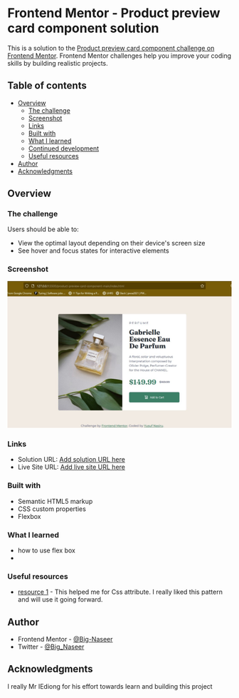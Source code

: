 # Frontend Mentor - Product preview card component solution

This is a solution to the [Product preview card component challenge on Frontend Mentor](https://www.frontendmentor.io/challenges/product-preview-card-component-GO7UmttRfa). Frontend Mentor challenges help you improve your coding skills by building realistic projects.

## Table of contents

- [Overview](#overview)
  - [The challenge](#the-challenge)
  - [Screenshot](#screenshot)
  - [Links](#links)
  - [Built with](#built-with)
  - [What I learned](#what-i-learned)
  - [Continued development](#continued-development)
  - [Useful resources](#useful-resources)
- [Author](#author)
- [Acknowledgments](#acknowledgments)

## Overview

### The challenge

Users should be able to:

- View the optimal layout depending on their device's screen size
- See hover and focus states for interactive elements

### Screenshot

![](./images/Screenshot%202023-10-27%20091014.jpg)

### Links

- Solution URL: [Add solution URL here](https://www.frontendmentor.io/solutions/responsive-product-card-wwd3LbsL3d)
- Live Site URL: [Add live site URL here](https://product-preview-card-sigma.vercel.app/)

### Built with

- Semantic HTML5 markup
- CSS custom properties
- Flexbox

### What I learned

- how to use flex box
-

### Useful resources

- [resource 1](https://developer.mozilla.org/en-US/docs/Learn/CSS) - This helped me for Css attribute. I really liked this pattern and will use it going forward.

## Author

- Frontend Mentor - [@Big-Naseer](https://www.frontendmentor.io/profile/Big-Naseer)
- Twitter - [@Big_Naseer](https://twitter.com/Big_Naseer)

## Acknowledgments

I really Mr IEdiong for his effort towards learn and building this project
